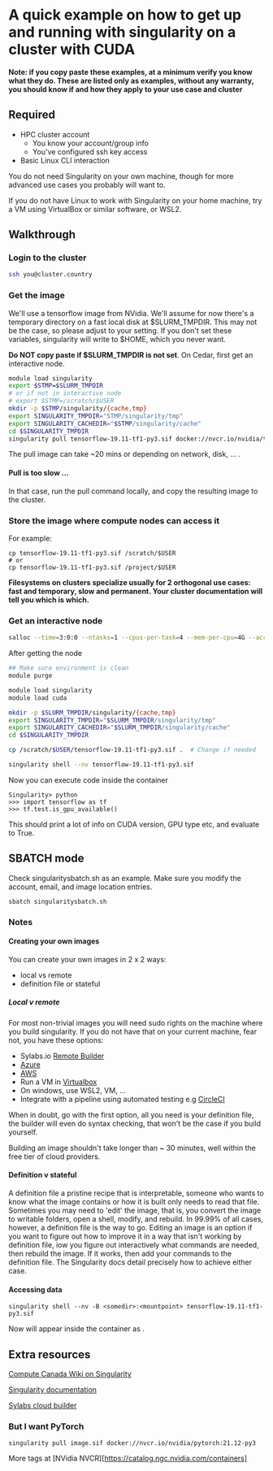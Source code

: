 # A quick example on how to get up and running with singularity on a cluster with CUDA

**Note: if you copy paste these examples, at a minimum verify you know what they do. These are listed only as examples, without any warranty, you should know if and how they apply to your use case and cluster**

## Required
- HPC cluster account
  - You know your account/group info
  - You've configured ssh key access
- Basic Linux CLI interaction

You do not need Singularity on your own machine, though for more advanced use cases you probably will want to.

If you do not have Linux to work with Singularity on your home machine, try a VM using VirtualBox or similar software, or WSL2.

## Walkthrough
### Login to the cluster
```bash
ssh you@cluster.country
```
### Get the image
We'll use a tensorflow image from NVidia.
We'll assume for now there's a temporary directory on a fast local disk at $SLURM_TMPDIR. This may not be the case, so please adjust to your setting.
If you don't set these variables, singularity will write to $HOME, which you never want.

**Do NOT copy paste if $SLURM_TMPDIR is not set**. On Cedar, first get an interactive node.

```bash
module load singularity
export $STMP=$SLURM_TMPDIR
# or if not in interactive node
# export $STMP=/scratch/$USER
mkdir -p $STMP/singularity/{cache,tmp}
export SINGULARITY_TMPDIR="STMP/singularity/tmp"
export SINGULARITY_CACHEDIR="$STMP/singularity/cache"
cd $SINGULARITY_TMPDIR
singularity pull tensorflow-19.11-tf1-py3.sif docker://nvcr.io/nvidia/tensorflow:19.11-tf1-py3
```
The pull image can take ~20 mins or depending on network, disk, ... .

#### Pull is too slow ...
In that case, run the pull command locally, and copy the resulting image to the cluster.

### Store the image where compute nodes can access it
For example:
```
cp tensorflow-19.11-tf1-py3.sif /scratch/$USER
# or
cp tensorflow-19.11-tf1-py3.sif /project/$USER
```
**Filesystems on clusters specialize usually for 2 orthogonal use cases: fast and temporary, slow and permanent. Your cluster documentation will tell you which is which.**

### Get an interactive node
```bash
salloc --time=3:0:0 --ntasks=1 --cpus-per-task=4 --mem-per-cpu=4G --account=<YOURGROUP> --gres=gpu:1
```
After getting the node
```bash
## Make sure environment is clean
module purge

module load singularity
module load cuda

mkdir -p $SLURM_TMPDIR/singularity/{cache,tmp}
export SINGULARITY_TMPDIR="$SLURM_TMPDIR/singularity/tmp"
export SINGULARITY_CACHEDIR="$SLURM_TMPDIR/singularity/cache"
cd $SINGULARITY_TMPDIR

cp /scratch/$USER/tensorflow-19.11-tf1-py3.sif .  # Change if needed

singularity shell --nv tensorflow-19.11-tf1-py3.sif
```
Now you can execute code inside the container
```
Singularity> python
>>> import tensorflow as tf
>>> tf.test.is_gpu_available()
```
This should print a lot of info on CUDA version, GPU type etc, and evaluate to True.

## SBATCH mode
Check singularitysbatch.sh as an example. Make sure you modify the account, email, and image location entries.
```
sbatch singularitysbatch.sh
```

### Notes
#### Creating your own images
You can create your own images in 2 x 2 ways:
- local vs remote
- definition file or stateful
##### Local v remote
For most non-trivial images you will need sudo rights on the machine where you build singularity.
If you do not have that on your current machine, fear not, you have these options:

- Sylabs.io [Remote Builder](https://cloud.sylabs.io/builder)
- [Azure](https://azure.microsoft.com/en-us/free/students/)
- [AWS](https://aws.amazon.com/education/awseducate/)
- Run a VM in [Virtualbox](https://www.virtualbox.org/)
- On windows, use WSL2, VM, ...
- Integrate with a pipeline using automated testing e.g [CircleCI](https://circleci.com/)

When in doubt, go with the first option, all you need is your definition file, the builder will even do syntax checking, that won't be the case if you build yourself.

Building an image shouldn't take longer than ~ 30 minutes, well within the free tier of cloud providers.

#### Definition v stateful
A definition file a pristine recipe that is interpretable, someone who wants to know what the image contains or how it is built only needs to read that file.
Sometimes you may need to 'edit' the image, that is, you convert the image to writable folders, open a shell, modify, and rebuild. 
In 99.99% of all cases, however, a definition file is the way to go. 
Editing an image is an option if you want to figure out how to improve it in a way that isn't working by definition file, iow you figure out interactively what commands are needed, then rebuild the image. If it works, then add your commands to the definition file.
The Singularity docs detail precisely how to achieve either case.

#### Accessing data
```
singularity shell --nv -B <somedir>:<mountpoint> tensorflow-19.11-tf1-py3.sif
```
Now <somedir> will appear inside the container as <mountpoint>.


## Extra resources
[Compute Canada Wiki on Singularity](https://docs.computecanada.ca/wiki/Singularity)

[Singularity documentation](https://sylabs.io/docs)

[Sylabs cloud builder](https://cloud.sylabs.io/library)

### But I want PyTorch
```
singularity pull image.sif docker://nvcr.io/nvidia/pytorch:21.12-py3
```
More tags at [NVidia NVCR][https://catalog.ngc.nvidia.com/containers]
